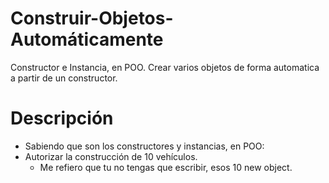 # Construir-Objetos-Automáticamente
Constructor e Instancia, en POO. Crear varios objetos de forma automatica a partir de un constructor.
# Descripción 
  - Sabiendo que son los constructores y instancias, en POO:
  - Autorizar la construcción de 10 vehículos.
      * Me refiero que tu no tengas que escribir, esos 10 new object.
